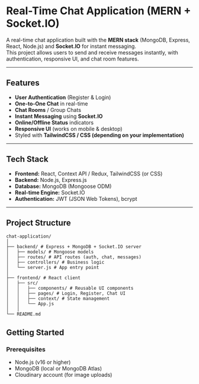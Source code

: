 #  Real-Time Chat Application (MERN + Socket.IO)

A real-time chat application built with the **MERN stack** (MongoDB, Express, React, Node.js) and **Socket.IO** for instant messaging.  
This project allows users to send and receive messages instantly, with authentication, responsive UI, and chat room features.

---

##  Features
-  **User Authentication** (Register & Login)  
-  **One-to-One Chat** in real-time  
-  **Chat Rooms** / Group Chats  
-  **Instant Messaging** using **Socket.IO**  
-  **Online/Offline Status** indicators  
-  **Responsive UI** (works on mobile & desktop)  
-  Styled with **TailwindCSS / CSS (depending on your implementation)**  

---

##  Tech Stack
- **Frontend:** React, Context API / Redux, TailwindCSS (or CSS)  
- **Backend:** Node.js, Express.js  
- **Database:** MongoDB (Mongoose ODM)  
- **Real-time Engine:** Socket.IO  
- **Authentication:** JWT (JSON Web Tokens), bcrypt  

---
##  Project Structure

```
chat-application/
│
├── backend/ # Express + MongoDB + Socket.IO server
│   ├── models/ # Mongoose models
│   ├── routes/ # API routes (auth, chat, messages)
│   ├── controllers/ # Business logic
│   └── server.js # App entry point
│
├── frontend/ # React client
│   ├── src/
│   │   ├── components/ # Reusable UI components
│   │   ├── pages/ # Login, Register, Chat UI
│   │   ├── context/ # State management
│   │   └── App.js
│   │
└── README.md
```
##  Getting Started

### Prerequisites

- Node.js (v16 or higher)
- MongoDB (local or MongoDB Atlas)
- Cloudinary account (for image uploads)

